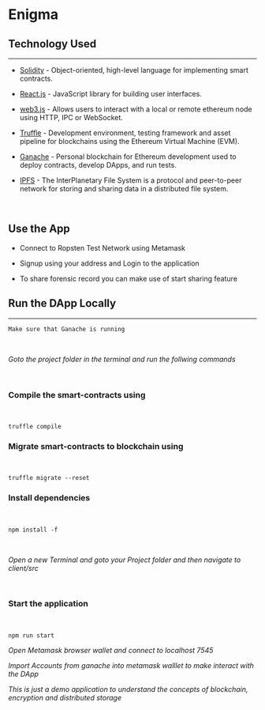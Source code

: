# Enigma

<div align="center" width="100%" height="20vh">


</div>



## Technology Used

<hr>

- [Solidity](https://docs.soliditylang.org/en/v0.7.6/) - Object-oriented, high-level language for implementing smart contracts.

- [React.js](https://reactjs.org/) - JavaScript library for building user interfaces.

- [web3.js](https://web3js.readthedocs.io/en/v1.3.4/) - Allows users to interact with a local or remote ethereum node using HTTP, IPC or WebSocket.

- [Truffle](https://www.trufflesuite.com/truffle) - Development environment, testing framework and asset pipeline for blockchains using the Ethereum Virtual Machine (EVM).

- [Ganache](https://www.trufflesuite.com/ganache) - Personal blockchain for Ethereum development used to deploy contracts, develop DApps, and run tests.

- [IPFS](https://ipfs.io/) - The InterPlanetary File System is a protocol and peer-to-peer network for storing and sharing data in a distributed file system.


<br>

## Use the App

- Connect to Ropsten Test Network using Metamask

- Signup using your address and Login to the application


- To share forensic record you can make use of start sharing feature

## Run the DApp Locally
<hr>

```
Make sure that Ganache is running
```

<br>

*Goto the project folder in the terminal and run the follwing commands*

<br>


### Compile the smart-contracts using
<br>

```
truffle compile
```

### Migrate smart-contracts to blockchain using
<br>

```
truffle migrate --reset
```

### Install dependencies
<br>

```
npm install -f
```

<br>

*Open a new Terminal and goto your Project folder and then navigate to client/src*

<br>

### Start the application
<br>

```
npm run start
```

*Open Metamask browser wallet and connect to localhost 7545*

*Import Accounts from ganache into metamask walllet to make interact with the DApp*

*This is just a demo application to understand the concepts of blockchain, encryption and distributed storage*




















